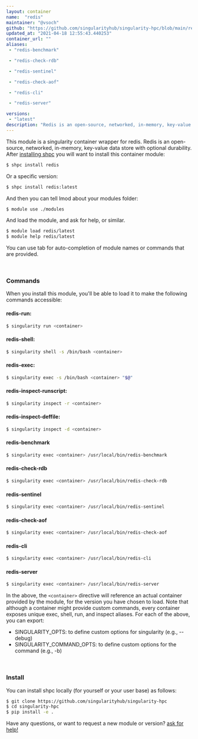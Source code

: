 ```yaml
---
layout: container
name:  "redis"
maintainer: "@vsoch"
github: "https://github.com/singularityhub/singularity-hpc/blob/main/registry/redis/container.yaml"
updated_at: "2021-04-18 12:55:43.440253"
container_url: ""
aliases:
 - "redis-benchmark"

 - "redis-check-rdb"

 - "redis-sentinel"

 - "redis-check-aof"

 - "redis-cli"

 - "redis-server"

versions:
 - "latest"
description: "Redis is an open-source, networked, in-memory, key-value data store with optional durability."
---
```


This module is a singularity container wrapper for redis.
Redis is an open-source, networked, in-memory, key-value data store with optional durability.
After [installing shpc](#install) you will want to install this container module:

```bash
$ shpc install redis
```

Or a specific version:

```bash
$ shpc install redis:latest
```

And then you can tell lmod about your modules folder:

```bash
$ module use ./modules
```

And load the module, and ask for help, or similar.

```bash
$ module load redis/latest
$ module help redis/latest
```

You can use tab for auto-completion of module names or commands that are provided.

<br>

### Commands

When you install this module, you'll be able to load it to make the following commands accessible:

#### redis-run:

```bash
$ singularity run <container>
```

#### redis-shell:

```bash
$ singularity shell -s /bin/bash <container>
```

#### redis-exec:

```bash
$ singularity exec -s /bin/bash <container> "$@"
```

#### redis-inspect-runscript:

```bash
$ singularity inspect -r <container>
```

#### redis-inspect-deffile:

```bash
$ singularity inspect -d <container>
```


#### redis-benchmark
       
```bash
$ singularity exec <container> /usr/local/bin/redis-benchmark
```


#### redis-check-rdb
       
```bash
$ singularity exec <container> /usr/local/bin/redis-check-rdb
```


#### redis-sentinel
       
```bash
$ singularity exec <container> /usr/local/bin/redis-sentinel
```


#### redis-check-aof
       
```bash
$ singularity exec <container> /usr/local/bin/redis-check-aof
```


#### redis-cli
       
```bash
$ singularity exec <container> /usr/local/bin/redis-cli
```


#### redis-server
       
```bash
$ singularity exec <container> /usr/local/bin/redis-server
```



In the above, the `<container>` directive will reference an actual container provided
by the module, for the version you have chosen to load. Note that although a container
might provide custom commands, every container exposes unique exec, shell, run, and
inspect aliases. For each of the above, you can export:

 - SINGULARITY_OPTS: to define custom options for singularity (e.g., --debug)
 - SINGULARITY_COMMAND_OPTS: to define custom options for the command (e.g., -b)

<br>
  
### Install

You can install shpc locally (for yourself or your user base) as follows:

```bash
$ git clone https://github.com/singularityhub/singularity-hpc
$ cd singularity-hpc
$ pip install -e .
```

Have any questions, or want to request a new module or version? [ask for help!](https://github.com/singularityhub/singularity-hpc/issues)